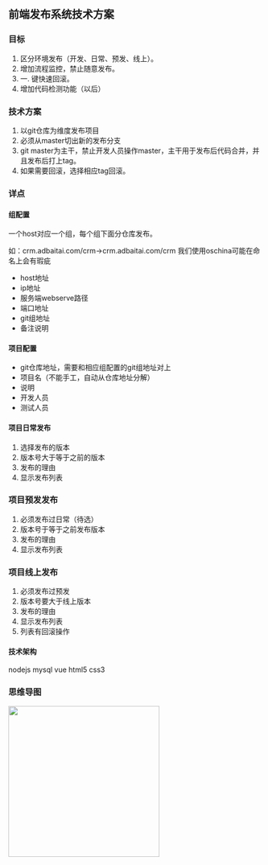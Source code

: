 ## 前端发布系统技术方案

### 目标

1. 区分环境发布（开发、日常、预发、线上）。
2. 增加流程监控，禁止随意发布。
3. 一. 键快速回滚。
4. 增加代码检测功能（以后）

### 技术方案

1. 以git仓库为维度发布项目
2. 必须从master切出新的发布分支
3. git master为主干，禁止开发人员操作master，主干用于发布后代码合并，并且发布后打上tag。
4. 如果需要回滚，选择相应tag回滚。

### 详点

#### 组配置

一个host对应一个组，每个组下面分仓库发布。

如：crm.adbaitai.com/crm->crm.adbaitai.com/crm 我们使用oschina可能在命名上会有瑕疵

* host地址
* ip地址
* 服务端webserve路径
* 端口地址
* git组地址
* 备注说明

#### 项目配置

* git仓库地址，需要和相应组配置的git组地址对上
* 项目名（不能手工，自动从仓库地址分解）
* 说明
* 开发人员
* 测试人员

#### 项目日常发布

1. 选择发布的版本
2. 版本号大于等于之前的版本
3. 发布的理由
4. 显示发布列表

### 项目预发发布

1. 必须发布过日常（待选）
2. 版本号于等于之前发布版本
3. 发布的理由
4. 显示发布列表

### 项目线上发布

1. 必须发布过预发
2. 版本号要大于线上版本
3. 发布的理由
4. 显示发布列表
5. 列表有回滚操作

#### 技术架构

nodejs mysql vue html5 css3



### 思维导图

<img src="http://oss.ltcdn.cc/cow/2017/11/27/828w_2041h_1A2971511775613_origin.png" width="300px"/>